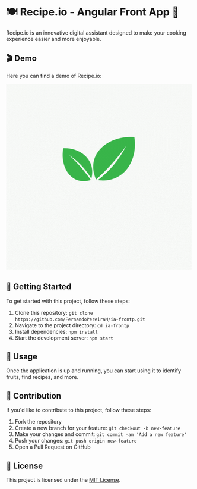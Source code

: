 # 🍽️ Recipe.io - Angular Front App 🥦

Recipe.io is an innovative digital assistant designed to make your cooking experience easier and more enjoyable.

## 🎬 Demo

Here you can find a demo of Recipe.io:

[![Recipe.io Demo](https://github.com/FernandoPereiraM/ia-frontp/blob/master/src/assets/Recipes.io.gif)](https://www.youtube.com/watch?v=cifR2qrdQ18)

## 🚀 Getting Started

To get started with this project, follow these steps:

1. Clone this repository: `git clone https://github.com/FernandoPereiraM/ia-frontp.git`
2. Navigate to the project directory: `cd ia-frontp`
3. Install dependencies: `npm install`
4. Start the development server: `npm start`

## 📝 Usage

Once the application is up and running, you can start using it to identify fruits, find recipes, and more.

## 🤝 Contribution

If you'd like to contribute to this project, follow these steps:

1. Fork the repository
2. Create a new branch for your feature: `git checkout -b new-feature`
3. Make your changes and commit: `git commit -am 'Add a new feature'`
4. Push your changes: `git push origin new-feature`
5. Open a Pull Request on GitHub

## 📄 License

This project is licensed under the [MIT License](LICENSE).
